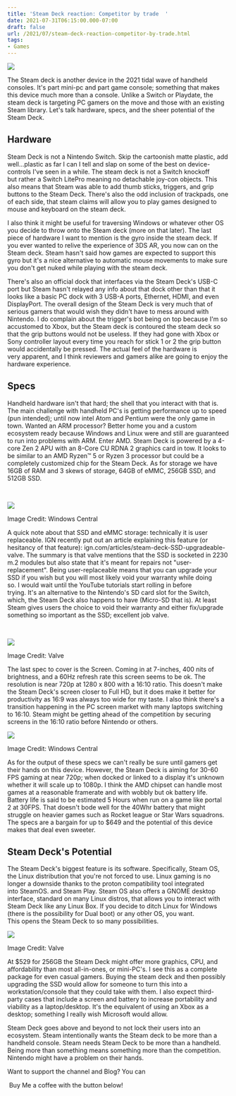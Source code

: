 ```yaml
---
title: 'Steam Deck reaction: Competitor by trade  '
date: 2021-07-31T06:15:00.000-07:00
draft: false
url: /2021/07/steam-deck-reaction-competitor-by-trade.html
tags: 
- Games
---
```


[![](https://1.bp.blogspot.com/-TfZkmfnQPo4/YPy38_xW7xI/AAAAAAAAPcs/aOF0gxrGR9k4oOcdTxd_fryOR9uN0_2PwCNcBGAsYHQ/s16000/Steam-Deck-Multiplayer.jpg)](https://1.bp.blogspot.com/-TfZkmfnQPo4/YPy38_xW7xI/AAAAAAAAPcs/aOF0gxrGR9k4oOcdTxd_fryOR9uN0_2PwCNcBGAsYHQ/s1400/Steam-Deck-Multiplayer.jpg)

  

The Steam deck is another device in the 2021 tidal wave of handheld consoles. It's part mini-pc and part game console; something that makes this device much more than a console. Unlike a Switch or Playdate, the steam deck is targeting PC gamers on the move and those with an existing Steam library. Let's talk hardware, specs, and the sheer potential of the Steam Deck. 

  

  

Hardware
--------

  

Steam Deck is not a Nintendo Switch. Skip the cartoonish matte plastic, add well...plastic as far I can I tell and slap on some of the best on device-controls I've seen in a while. The steam deck is not a Switch knockoff but rather a Switch LitePro meaning no detachable joy-con objects. This also means that Steam was able to add thumb sticks, triggers, and grip buttons to the Steam Deck. There's also the odd inclusion of trackpads, one of each side, that steam claims will allow you to play games designed to mouse and keyboard on the steam deck. 

  

I also think it might be useful for traversing Windows or whatever other OS you decide to throw onto the Steam deck (more on that later). The last piece of hardware I want to mention is the gyro inside the steam deck. If you ever wanted to relive the experience of 3DS AR, you now can on the Steam deck. Steam hasn't said how games are expected to support this gyro but it's a nice alternative to automatic mouse movements to make sure you don't get nuked while playing with the steam deck. 

  

  

There's also an official dock that interfaces via the Steam Deck's USB-C port but Steam hasn't relayed any info about that dock other than that it looks like a basic PC dock with 3 USB-A ports, Ethernet, HDMI, and even DisplayPort. The overall design of the Steam Deck is very much that of serious gamers that would wish they didn't have to mess around with Nintendo. I do complain about the trigger's bot being on top because I'm so accustomed to Xbox, but the Steam deck is contoured the steam deck so that the grip buttons would not be useless. If they had gone with Xbox or Sony controller layout every time you reach for stick 1 or 2 the grip button would accidentally be pressed. The actual feel of the hardware is very apparent, and I think reviewers and gamers alike are going to enjoy the hardware experience. 

  

Specs
-----

  

Handheld hardware isn't that hard; the shell that you interact with that is. The main challenge with handheld PC's is getting performance up to speed (pun intended); until now intel Atom and Pentium were the only game in town. Wanted an ARM processor? Better home you and a custom ecosystem ready because Windows and Linux were and still are guaranteed to run into problems with ARM. Enter AMD. Steam Deck is powered by a 4-core Zen 2 APU with an 8-Core CU RDNA 2 graphics card in tow. It looks to be similar to an AMD Ryzen™ 5 or Ryzen 3 processor but could be a completely customized chip for the Steam Deck. As for storage we have 16GB of RAM and 3 skews of storage, 64GB of eMMC, 256GB SSD, and 512GB SSD. 

  
 

[![](https://lh3.googleusercontent.com/-LUMssnId7Mo/YQVL8kFaMNI/AAAAAAAAPic/yAyZrJvtFgoP-LYGP8juDhJohurNYG80wCNcBGAsYHQ/s16000/image.png)](https://lh3.googleusercontent.com/-LUMssnId7Mo/YQVL8kFaMNI/AAAAAAAAPic/yAyZrJvtFgoP-LYGP8juDhJohurNYG80wCNcBGAsYHQ/image.png)

Image Credit: Windows Central

  

A quick note about that SSD and eMMC storage: technically it is user replaceable. IGN recently put out an article explaining this feature (or hesitancy of that feature): ign.com/articles/steam-deck-SSD-upgradeable-valve. The summary is that valve mentions that the SSD is socketed in 2230 m.2 modules but also state that it's meant for repairs not "user-replacement". Being user-replaceable means that you can upgrade your SSD if you wish but you will most likely void your warranty while doing so. I would wait until the YouTube tutorials start rolling in before trying. It's an alternative to the Nintendo's SD card slot for the Switch, which, the Steam Deck also happens to have (Micro-SD that is). At least Steam gives users the choice to void their warranty and either fix/upgrade something so important as the SSD; excellent job valve.

  
 

[![](https://lh3.googleusercontent.com/-0Oj9hQZrYSw/YQVMugkhQYI/AAAAAAAAPi0/_7NRR2bwmes8Y1F3c6T6WXpse9T-_0S6QCNcBGAsYHQ/s16000/image.png)](https://lh3.googleusercontent.com/-0Oj9hQZrYSw/YQVMugkhQYI/AAAAAAAAPi0/_7NRR2bwmes8Y1F3c6T6WXpse9T-_0S6QCNcBGAsYHQ/image.png)

Image Credit: Valve

  

  

The last spec to cover is the Screen. Coming in at 7-inches, 400 nits of brightness, and a 60Hz refresh rate this screen seems to be ok. The resolution is near 720p at 1280 x 800 with a 16:10 ratio. This doesn't make the Steam Deck's screen closer to Full HD, but it does make it better for productivity as 16:9 was always too wide for my taste. I also think there's a transition happening in the PC screen market with many laptops switching to 16:10. Steam might be getting ahead of the competition by securing screens in the 16:10 ratio before Nintendo or others. 

  

[![](https://lh3.googleusercontent.com/-tQnfNL7Bi48/YQVL3Zm2GVI/AAAAAAAAPiY/WH8ancvV0PYaj1s0RYwZpXwOxZlHTJh1gCNcBGAsYHQ/s16000/image.png)](https://lh3.googleusercontent.com/-tQnfNL7Bi48/YQVL3Zm2GVI/AAAAAAAAPiY/WH8ancvV0PYaj1s0RYwZpXwOxZlHTJh1gCNcBGAsYHQ/image.png)

Image Credit: Windows Central

  

  

As for the output of these specs we can't really be sure until gamers get their hands on this device. However, the Steam Deck is aiming for 30-60 FPS gaming at near 720p; when docked or linked to a display it's unknown whether it will scale up to 1080p. I think the AMD chipset can handle most games at a reasonable framerate and with wobbly but ok battery life. Battery life is said to be estimated 5 Hours when run on a game like portal 2 at 30FPS. That doesn't bode well for the 40Whr battery that might struggle on heavier games such as Rocket league or Star Wars squadrons. The specs are a bargain for up to $649 and the potential of this device makes that deal even sweeter. 

  

  

Steam Deck's Potential
----------------------

  

The Steam Deck's biggest feature is its software. Specifically, Steam OS, the Linux distribution that you're not forced to use. Linux gaming is no longer a downside thanks to the proton compatibility tool integrated into SteamOS. and Steam Play. Steam OS also offers a GNOME desktop interface, standard on many Linux distros, that allows you to interact with Steam Deck like any Linux Box. If you decide to ditch Linux for Windows (there is the possibility for Dual boot) or any other OS, you want. This opens the Steam Deck to so many possibilities. 

  

[![](https://lh3.googleusercontent.com/-WzD-CHRi-Fo/YQVMTyO-RtI/AAAAAAAAPio/U2IdSvlGOew0I-xWlrIb2y2lFiGZGHCmgCNcBGAsYHQ/s16000/image.png)](https://lh3.googleusercontent.com/-WzD-CHRi-Fo/YQVMTyO-RtI/AAAAAAAAPio/U2IdSvlGOew0I-xWlrIb2y2lFiGZGHCmgCNcBGAsYHQ/image.png)

Image Credit: Valve

  
  
  
  

At $529 for 256GB the Steam Deck might offer more graphics, CPU, and affordability than most all-in-ones, or mini-PC's. I see this as a complete package for even casual gamers. Buying the steam deck and then possibly upgrading the SSD would allow for someone to turn this into a workstation/console that they could take with them. I also expect third-party cases that include a screen and battery to increase portability and viability as a laptop/desktop. It's the equivalent of using an Xbox as a desktop; something I really wish Microsoft would allow. 

  

Steam Deck goes above and beyond to not lock their users into an ecosystem. Steam intentionally wants the Steam deck to be more than a handheld console. Steam needs Steam Deck to be more than a handheld. Being more than something means something more than the competition. Nintendo might have a problem on their hands. 

  

Want to support the channel and Blog? You can

  

 Buy Me a coffee with the button below!
